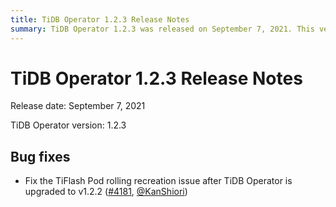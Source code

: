 ```yaml
---
title: TiDB Operator 1.2.3 Release Notes
summary: TiDB Operator 1.2.3 was released on September 7, 2021. This version fixed the TiFlash Pod rolling recreation issue that occurred after upgrading to v1.2.2.
---
```


# TiDB Operator 1.2.3 Release Notes

Release date: September 7, 2021

TiDB Operator version: 1.2.3

## Bug fixes

- Fix the TiFlash Pod rolling recreation issue after TiDB Operator is upgraded to v1.2.2 ([#4181](https://github.com/pingcap/tidb-operator/pull/4181), [@KanShiori](https://github.com/KanShiori))
